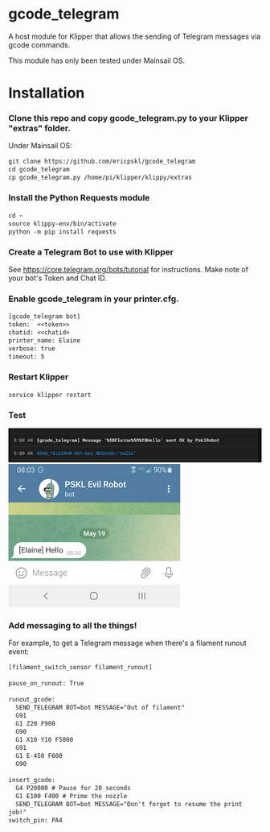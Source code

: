 # gcode_telegram
A host module for Klipper that allows the sending of Telegram messages via gcode commands.  

This module has only been tested under Mainsail OS.  

# Installation

### Clone this repo and copy gcode_telegram.py to your Klipper "extras" folder.  
Under Mainsail OS:

```
git clone https://github.com/ericpskl/gcode_telegram
cd gcode_telegram
cp gcode_telegram.py /home/pi/klipper/klippy/extras
```

### Install the Python Requests module

``` 
cd ~
source klippy-env/bin/activate
python -m pip install requests
```

### Create a Telegram Bot to use with Klipper

See https://core.telegram.org/bots/tutorial for instructions.  Make note of your bot's Token and Chat ID.

### Enable gcode_telegram in your printer.cfg.  

```
[gcode_telegram bot]
token:  <<token>>
chatid: <<chatid>
printer_name: Elaine
verbose: true
timeout: 5
```

### Restart Klipper

```
service klipper restart
```

### Test

![gcode_command_test.png](gcode_command_test.png)
![telegram_message_received.png](telegram_message_received.png)

### Add messaging to all the things!

For example, to get a Telegram message when there's a filament runout event:


```
[filament_switch_sensor filament_runout]

pause_on_runout: True

runout_gcode:
  SEND_TELEGRAM BOT=bot MESSAGE="Out of filament"
  G91
  G1 Z20 F900
  G90
  G1 X10 Y10 F5000
  G91
  G1 E-450 F600
  G90

insert_gcode:
  G4 P20000 # Pause for 20 seconds
  G1 E100 F400 # Prime the nozzle
  SEND_TELEGRAM BOT=bot MESSAGE="Don't forget to resume the print job!"
switch_pin: PA4
```

